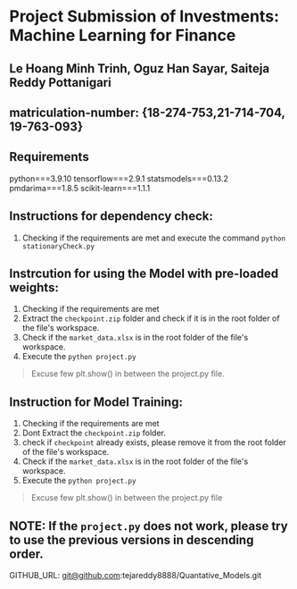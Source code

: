 
# Project Submission of Investments: Machine Learning for Finance
## Le Hoang Minh Trinh, Oguz Han Sayar, Saiteja Reddy Pottanigari

## matriculation-number: {18-274-753,21-714-704, 19-763-093}

## Requirements 
python===3.9.10
tensorflow===2.9.1
statsmodels===0.13.2
pmdarima===1.8.5
scikit-learn===1.1.1

## Instructions for dependency check: 

1. Checking if the requirements are met and execute the command `python stationaryCheck.py`

## Instrcution for using the Model with pre-loaded weights:

1. Checking if the requirements are met
2. Extract the `checkpoint.zip` folder and check if it is in the root folder of the file's workspace.
3. Check if the `market_data.xlsx` is in the root folder of the file's workspace.
4. Execute the `python project.py`
   
> Excuse few plt.show() in between the project.py file.

## Instruction for Model Training:
1. Checking if the requirements are met
2. Dont Extract the `checkpoint.zip` folder.
3. check if `checkpoint` already exists, please remove it from the root folder of the file's workspace.
4. Check if the `market_data.xlsx` is in the root folder of the file's workspace.
5. Execute the `python project.py`

> Excuse few plt.show() in between the project.py file

## NOTE: If the `project.py` does not work, please try to use the previous versions in descending order.
GITHUB_URL: git@github.com:tejareddy8888/Quantative_Models.git